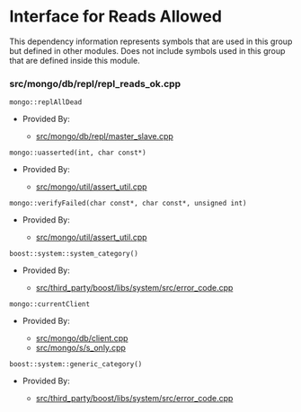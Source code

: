 
# Interface for Reads Allowed
This dependency information represents symbols that are used in this group but defined in other modules.  Does not include symbols used in this group that are defined inside this module.

### src/mongo/db/repl/repl\_reads\_ok.cpp

<div></div>

    mongo::replAllDead

- Provided By:

    - [src/mongo/db/repl/master\_slave.cpp](../../../../replication/master\_slave)

<div></div>

    mongo::uasserted(int, char const*)

- Provided By:

    - [src/mongo/util/assert\_util.cpp](../../../../utilities/utilities)

<div></div>

    mongo::verifyFailed(char const*, char const*, unsigned int)

- Provided By:

    - [src/mongo/util/assert\_util.cpp](../../../../utilities/utilities)

<div></div>

    boost::system::system_category()

- Provided By:

    - [src/third\_party/boost/libs/system/src/error\_code.cpp](../../../../third\_party/boost\_system)

<div></div>

    mongo::currentClient

- Provided By:

    - [src/mongo/db/client.cpp](../../../../query\_and\_operation\_handling/client\_and\_operation\_tracking)
    - [src/mongo/s/s\_only.cpp](../../../../query\_and\_operation\_handling/client\_and\_operation\_tracking)

<div></div>

    boost::system::generic_category()

- Provided By:

    - [src/third\_party/boost/libs/system/src/error\_code.cpp](../../../../third\_party/boost\_system)

